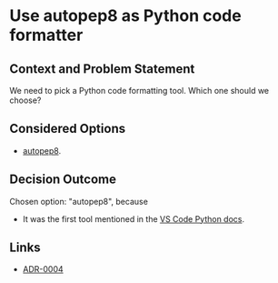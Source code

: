 # Use autopep8 as Python code formatter

## Context and Problem Statement

We need to pick a Python code formatting tool.
Which one should we choose?

## Considered Options

* [autopep8](https://pypi.org/project/autopep8/).

## Decision Outcome

Chosen option: "autopep8", because 
* It was the first tool mentioned in the [VS Code Python docs](https://code.visualstudio.com/docs/python/editing).

## Links

* [ADR-0004](0004-use-python-for-api.md)